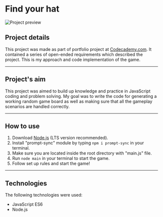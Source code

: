 # Find your hat #
![Project preview](https://i.imgur.com/5bxlngF.png)

## Project details ##
This project was made as part of portfolio project at [Codecademy.com](https://www.codecademy.com/).
It contained a series of open-ended requirements which described the project.
This is my approach and code implementation of the game.


---
## Project's aim ##
This project was aimed to build up knowledge and practice in JavaScript coding and problem solving.
My goal was to write the code for generating a working random game board as well as making sure that all the gameplay scenarios are handled correctly.


---
## How to use ##
1. Download [Node.js](https://nodejs.org/en/) (LTS version recommended).
2. Install "prompt-sync" module by typing `npm i prompt-sync` in your terminal.
3. Make sure you are located inside the root directory with "main.js" file.
4. Run `node main` in your terminal to start the game.
5. Follow set up rules and start the game!


---
## Technologies ##
The following technologies were used:
 - JavaScript ES6
 - Node.js
